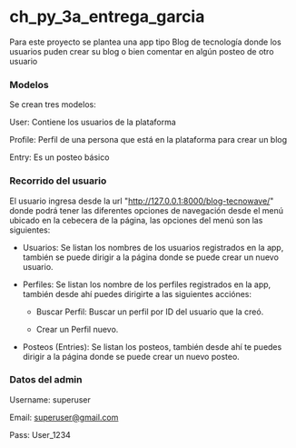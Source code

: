 # ch_py_3a_entrega_garcia

Para este proyecto se plantea una app tipo Blog de tecnología donde los usuarios puden crear su blog o bien comentar en algún posteo de otro usuario

### Modelos

Se crean tres modelos:

  User: Contiene los usuarios de la plataforma
  
  Profile: Perfil de una persona que está en la plataforma para crear un blog
  
  Entry: Es un posteo básico

### Recorrido del usuario

  El usuario ingresa desde la url "http://127.0.0.1:8000/blog-tecnowave/" donde
  podrá tener las diferentes opciones de navegación desde el menú ubicado en la cebecera de 
  la página, las opciones del menú son las siguientes:
  
  - Usuarios: Se listan los nombres de los usuarios registrados en la app, también se puede dirigir a la página donde se puede crear un nuevo usuario.
    
  - Perfiles: Se listan los nombre de los perfiles registrados en la app, también desde ahí puedes dirigirte a las siguientes acciónes:
     
      - Buscar Perfil: Buscar un perfil por ID del usuario que la creó.
      
      - Crear un Perfil nuevo.
      
  - Posteos (Entries): Se listan los posteos, también desde ahí te puedes dirigir a la página donde se puede crear un nuevo posteo.

### Datos del admin

  Username: superuser
  
  Email: superuser@gmail.com
  
  Pass: User_1234
  
